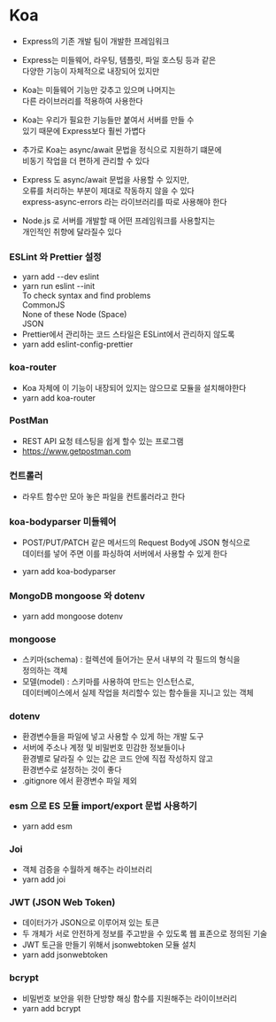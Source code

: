 # Koa

- Express의 기존 개발 팀이 개발한 프레임워크
- Express는 미들웨어, 라우팅, 템플릿, 파일 호스팅 등과 같은  
  다양한 기능이 자체적으로 내장되어 있지만
- Koa는 미들웨어 기능만 갖추고 있으며 나머지는  
  다른 라이브러리를 적용하여 사용한다
- Koa는 우리가 필요한 기능들만 붙여서 서버를 만들 수  
  있기 때문에 Express보다 훨씬 가볍다
- 추가로 Koa는 async/await 문법을 정식으로 지원하기 떄문에  
  비동기 작업을 더 편하게 관리할 수 있다
- Express 도 async/await 문법을 사용할 수 있지만,  
  오류를 처리하는 부분이 제대로 작동하지 않을 수 있다  
  express-async-errors 라는 라이브러리를 따로 사용해야 한다

- Node.js 로 서버를 개발할 때 어떤 프레임워크를 사용할지는  
  개인적인 취향에 달라질수 있다

### ESLint 와 Prettier 설정

- yarn add --dev eslint
- yarn run eslint --init  
  To check syntax and find problems  
  CommonJS  
  None of these
  Node (Space)  
  JSON
- Prettier에서 관리하는 코드 스타일은 ESLint에서 관리하지 않도록
- yarn add eslint-config-prettier

### koa-router

- Koa 자체에 이 기능이 내장되어 있지는 않으므로 모듈을 설치해야한다
- yarn add koa-router

### PostMan

- REST API 요청 테스팅을 쉽게 할수 있는 프로그램
- https://www.getpostman.com

### 컨트롤러

- 라우트 함수만 모아 놓은 파일을 컨트롤러라고 한다

### koa-bodyparser 미들웨어

- POST/PUT/PATCH 같은 메서드의 Request Body에 JSON 형식으로  
  데이터를 넣어 주면 이를 파싱하여 서버에서 사용할 수 있게 한다

- yarn add koa-bodyparser

### MongoDB mongoose 와 dotenv

- yarn add mongoose dotenv

### mongoose

- 스키마(schema) : 컬렉션에 들어가는 문서 내부의 각 필드의 형식을  
  정의하는 객체
- 모델(model) : 스키마를 사용하여 만드는 인스턴스로,  
  데이터베이스에서 실제 작업을 처리할수 있는 함수들을 지니고 있는 객체

### dotenv

- 환경변수들을 파일에 넣고 사용할 수 있게 하는 개발 도구
- 서버에 주소나 계정 및 비밀번호 민감한 정보들이나  
  환경별로 달라질 수 있는 값은 코드 안에 직접 작성하지 않고  
  환경변수로 설정하는 것이 좋다
- .gitignore 에서 환경변수 파일 제외

### esm 으로 ES 모듈 import/export 문법 사용하기

- yarn add esm

### Joi

- 객체 검증을 수월하게 해주는 라이브러리
- yarn add joi

### JWT (JSON Web Token)

- 데이터가가 JSON으로 이루어져 있는 토큰
- 두 개체가 서로 안전하게 정보를 주고받을 수 있도록 웹 표존으로 정의된 기술
- JWT 토근을 만들기 위해서 jsonwebtoken 모듈 설치
- yarn add jsonwebtoken

### bcrypt

- 비밀번호 보안을 위한 단방향 해싱 함수를 지원해주는 라이이브러리
- yarn add bcrypt
